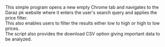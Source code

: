 This simple program opens a new empty Chrome tab and navigates to the Daraz pk website where it enters the user's search query and applies the price filter.<br>
This also enables users to filter the results either low to high or high to low prices.<br>
The script also provides the download CSV option giving important data to be analyzed.<br>
